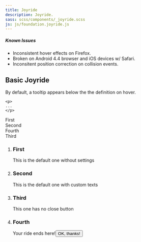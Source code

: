 ```yaml
---
title: Joyride
description: Joyride.
sass: scss/components/_joyride.scss
js: js/foundation.joyride.js
---
```



<div class="alert callout">
  <h5>Known Issues</h5>
  <ul>
    <li>Inconsistent hover effects on Firefox.</li>
    <li>Broken on Android 4.4 browser and iOS devices w/ Safari.</li>
    <li>Inconsitent position correction on collision events.</li>
  </ul>
</div>


## Basic Joyride
By default, a tooltip appears below the the definition on hover.

```html_example
<p>
...
</p>
```

<div class="joyride-demo-div"><a class="joyride-demo" id="joyride-1">First</a></div>
<div class="joyride-demo-div"><a class="joyride-demo" id="joyride-2">Second</a></div>
<div class="joyride-demo-div"><a class="joyride-demo" id="joyride-4">Fourth</a></div>
<div class="joyride-demo-div"><a class="joyride-demo" id="joyride-3">Third</a></div>

<ol data-joyride data-autostart="true">
  <li data-target="#joyride-1">
    <h3>First</h3>
    <p>This is the default one without settings</p>
  </li>
  <li data-target="#joyride-2" data-next-text="Weiter" data-prev-text="Zurück">
    <h3>Second</h3>
    <p>This is the default one with custom texts</p>
  </li>
  <li data-target="#joyride-3" data-position="bottom center" data-closable="false">
    <h3>Third</h3>
    <p>This one has no close button</p>
  </li>
  <li data-target="#joyride-4">
    <h3>Fourth</h3>
    <p>Your ride ends here!<button class="button success" data-joyride-close>OK, thanks!</button></p>
  </li>

</ol>